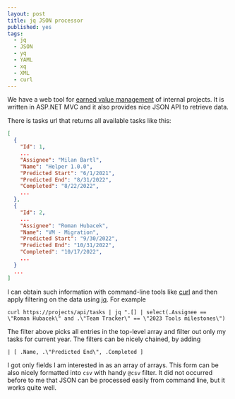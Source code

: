```yaml
---
layout: post
title: jq JSON processor
published: yes
tags:
  - jq
  - JSON
  - yq
  - YAML
  - xq
  - XML
  - curl
---
```

We have a web tool for [earned value management][3] of internal projects. It is written in ASP.NET MVC and it also provides nice JSON API to retrieve data. 

There is tasks url that returns all available tasks like this:

```json
[
  {
    "Id": 1,
    ...
    "Assignee": "Milan Bartl",
    "Name": "Helper 1.0.0",  
    "Predicted Start": "6/1/2021",
    "Predicted End": "8/31/2022",
    "Completed": "8/22/2022",
    ...
  },
  {
    "Id": 2,
    ...
    "Assignee": "Roman Hubacek",    
    "Name": "VM - Migration",
    "Predicted Start": "9/30/2022",
    "Predicted End": "10/31/2022",
    "Completed": "10/17/2022",
    ...    
  }          
  ...
]
```

I can obtain such information with command-line tools like [curl][4] and then apply filtering on the data using [jq][1]. For example

```
curl https://projects/api/tasks | jq ".[] | select(.Assignee == \"Roman Hubacek\" and .\"Team Tracker\" == \"2023 Tools milestones\")
```

The filter above picks all entries in the top-level array and filter out only my tasks for current year. The filters can be nicely chained, by adding 

```
| [ .Name, .\"Predicted End\", .Completed ]
```

I got only fields I am interested in as an array of arrays. This form can be also nicely formatted into `csv` with handy `@csv` filter. It did not occurred before to me that JSON can be processed easily from command line, but it works quite well.

[1]: https://jqlang.github.io/jq/manual/
[2]: https://github.com/kislyuk/yq
[3]: https://en.wikipedia.org/wiki/Earned_value_management
[4]: https://curl.se/
